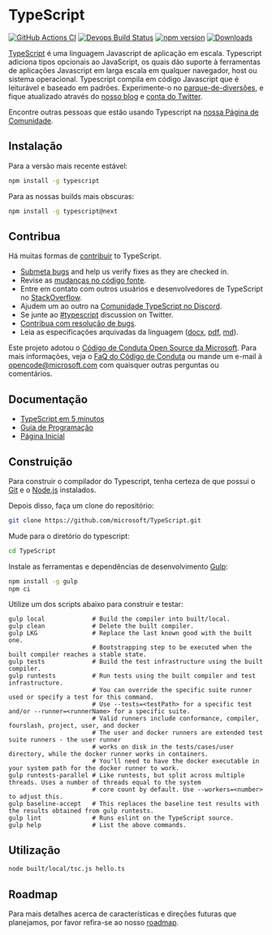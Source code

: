 
# TypeScript

[![GitHub Actions CI](https://github.com/microsoft/TypeScript/workflows/CI/badge.svg)](https://github.com/microsoft/TypeScript/actions?query=workflow%3ACI)
[![Devops Build Status](https://dev.azure.com/typescript/TypeScript/_apis/build/status/Typescript/node10)](https://dev.azure.com/typescript/TypeScript/_build?definitionId=7)
[![npm version](https://badge.fury.io/js/typescript.svg)](https://www.npmjs.com/package/typescript)
[![Downloads](https://img.shields.io/npm/dm/typescript.svg)](https://www.npmjs.com/package/typescript)

[TypeScript](https://www.typescriptlang.org/) é uma linguagem Javascript de aplicação em escala. Typescript adiciona tipos opcionais ao JavaScript, os quais dão suporte à ferramentas de aplicações Javascript em larga escala em qualquer navegador, host ou sistema operacional. Typescript compila em código Javascript que é leiturável e baseado em padrões.  Experimente-o no [parque-de-diversões](https://www.typescriptlang.org/play/), e fique atualizado através do [nosso blog](https://blogs.msdn.microsoft.com/typescript) e [conta do Twitter](https://twitter.com/typescript).

Encontre outras pessoas que estão usando Typescript na [nossa Página de Comunidade](https://www.typescriptlang.org/community/).

## Instalação

Para a versão mais recente estável:

```bash
npm install -g typescript
```

Para as nossas builds mais obscuras:

```bash
npm install -g typescript@next
```

## Contribua

Há muitas formas de [contribuir](https://github.com/microsoft/TypeScript/blob/main/CONTRIBUTING.md) to TypeScript.
* [Submeta bugs](https://github.com/microsoft/TypeScript/issues) and help us verify fixes as they are checked in.
* Revise as [mudanças no código fonte](https://github.com/microsoft/TypeScript/pulls).
* Entre em contato com outros usuários e desenvolvedores de TypeScript no [StackOverflow](https://stackoverflow.com/questions/tagged/typescript).
* Ajudem um ao outro na [Comunidade TypeScript no Discord](https://discord.gg/typescript).
* Se junte ao [#typescript](https://twitter.com/search?q=%23TypeScript) discussion on Twitter.
* [Contribua com resolução de bugs](https://github.com/microsoft/TypeScript/blob/main/CONTRIBUTING.md).
* Leia as especificações arquivadas da linguagem ([docx](https://github.com/microsoft/TypeScript/blob/main/doc/TypeScript%20Language%20Specification%20-%20ARCHIVED.docx?raw=true),
 [pdf](https://github.com/microsoft/TypeScript/blob/main/doc/TypeScript%20Language%20Specification%20-%20ARCHIVED.pdf?raw=true), [md](https://github.com/microsoft/TypeScript/blob/main/doc/spec-ARCHIVED.md)).

Este projeto adotou o [Código de Conduta Open Source da Microsoft](https://opensource.microsoft.com/codeofconduct/). Para mais informações, veja o 
[FaQ do Código de Conduta](https://opensource.microsoft.com/codeofconduct/faq/) ou mande um e-mail à [opencode@microsoft.com](mailto:opencode@microsoft.com)
com quaisquer outras perguntas ou comentários.

## Documentação

*  [TypeScript em 5 minutos](https://www.typescriptlang.org/docs/handbook/typescript-in-5-minutes.html)
*  [Guia de Programação](https://www.typescriptlang.org/docs/handbook/intro.html)
*  [Página Inicial](https://www.typescriptlang.org/)

## Construição

Para construir o compilador do Typescript, tenha certeza de que possui o [Git](https://git-scm.com/downloads) e o [Node.js](https://nodejs.org/) instalados.

Depois disso, faça um clone do repositório:

```bash
git clone https://github.com/microsoft/TypeScript.git
```

Mude para o diretório do typescript:

```bash
cd TypeScript
```

Instale as ferramentas e dependências de desenvolvimento [Gulp](https://gulpjs.com/):

```bash
npm install -g gulp
npm ci
```

Utilize um dos scripts abaixo para construir e testar:

```
gulp local             # Build the compiler into built/local.
gulp clean             # Delete the built compiler.
gulp LKG               # Replace the last known good with the built one.
                       # Bootstrapping step to be executed when the built compiler reaches a stable state.
gulp tests             # Build the test infrastructure using the built compiler.
gulp runtests          # Run tests using the built compiler and test infrastructure.
                       # You can override the specific suite runner used or specify a test for this command.
                       # Use --tests=<testPath> for a specific test and/or --runner=<runnerName> for a specific suite.
                       # Valid runners include conformance, compiler, fourslash, project, user, and docker
                       # The user and docker runners are extended test suite runners - the user runner
                       # works on disk in the tests/cases/user directory, while the docker runner works in containers.
                       # You'll need to have the docker executable in your system path for the docker runner to work.
gulp runtests-parallel # Like runtests, but split across multiple threads. Uses a number of threads equal to the system
                       # core count by default. Use --workers=<number> to adjust this.
gulp baseline-accept   # This replaces the baseline test results with the results obtained from gulp runtests.
gulp lint              # Runs eslint on the TypeScript source.
gulp help              # List the above commands.
```


## Utilização

```bash
node built/local/tsc.js hello.ts
```


## Roadmap

Para mais detalhes acerca de características e direções futuras que planejamos, por favor refira-se ao nosso [roadmap](https://github.com/microsoft/TypeScript/wiki/Roadmap).
